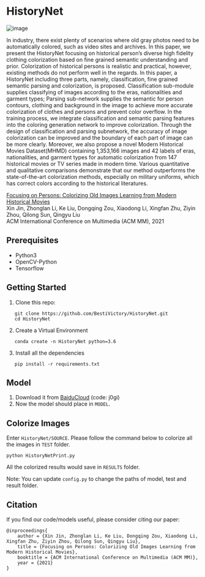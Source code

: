 # HistoryNet
![image](https://user-images.githubusercontent.com/22883072/136405882-0ad2523f-9ff8-4e77-9185-0547c97b66fe.png)

In industry, there exist plenty of scenarios where old gray photos need to be automatically colored, such as video sites and archives. In this paper, we present the HistoryNet focusing on historical person’s diverse high fidelity clothing colorization based on fine grained semantic understanding and prior. Colorization of historical persons is realistic and practical, however, existing methods do not perform well in the regards. In this paper, a HistoryNet including three parts, namely, classification, fine grained semantic parsing and colorization, is proposed. Classification sub-module supplies classifying of images according to the eras, nationalities and garment types; Parsing sub-network supplies the semantic for person contours, clothing and background in the image to achieve more accurate colorization of clothes and persons and prevent color overflow. In the training process, we integrate classification and semantic parsing features into the coloring generation network to improve colorization. Through the design of classification and parsing subnetwork, the accuracy of image colorization can be improved and the boundary of each part of image can be more clearly. Moreover, we also propose a novel Modern Historical Movies Dataset(MHMD) containing 1,353,166 images and 42 labels of eras, nationalities, and garment types for automatic colorization from 147 historical movies or TV series made in modern time. Various quantitative and qualitative comparisons demonstrate that our method outperforms the state-of-the-art colorization methods, especially on military uniforms, which has correct colors according to the historical literatures.

[Focusing on Persons: Colorizing Old Images Learning from Modern Historical Movies](https://arxiv.org/abs/2108.06515)  
Xin Jin, Zhonglan Li, Ke Liu, Dongqing Zou, Xiaodong Li, Xingfan Zhu, Ziyin Zhou, Qilong Sun, Qingyu Liu  
ACM International Conference on Multimedia (ACM MM), 2021

## Prerequisites
* Python3  
* OpenCV-Python  
* Tensorflow  

## Getting Started
1. Clone this repo:  
```
   git clone https://github.com/BestiVictory/HistoryNet.git  
   cd HistoryNet
``` 
2. Create a Virtual Environment  
```
   conda create -n HistoryNet python=3.6 
```
3. Install all the dependencies  
```
   pip install -r requirements.txt
```
## Model
1. Download it from [BaiduCloud](https://pan.baidu.com/s/1KQnVA77EBF3huCwG4dVsHQ) (code: j0gi)  
2. Now the model should place in `MODEL`. 

## Colorize Images
Enter `HistoryNet/SOURCE`. Please follow the command below to colorize all the images in `TEST` folder.
```
python HistoryNetPrint.py
```
All the colorized results would save in `RESULTS` folder.

Note: You can update `config.py` to change the paths of model, test and result folder. 

## Citation
If you find our code/models useful, please consider citing our paper: 
```
@inproceedings{  
    author = {Xin Jin, Zhonglan Li, Ke Liu, Dongqing Zou, Xiaodong Li, Xingfan Zhu, Ziyin Zhou, Qilong Sun, Qingyu Liu},  
    title = {Focusing on Persons: Colorizing Old Images Learning from Modern Historical Movies},  
    booktitle = {ACM International Conference on Multimedia (ACM MM)},  
    year = {2021}  
}
```
